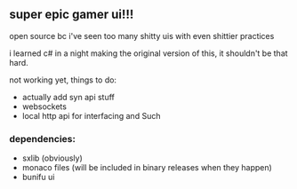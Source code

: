 ## super epic gamer ui!!!

open source bc i've seen too many shitty uis with even shittier practices

i learned c# in a night making the original version of this, it shouldn't be that hard.

not working yet, things to do:

* actually add syn api stuff
* websockets
* local http api for interfacing and Such

### dependencies:

* sxlib (obviously)
* monaco files (will be included in binary releases when they happen)
* bunifu ui
